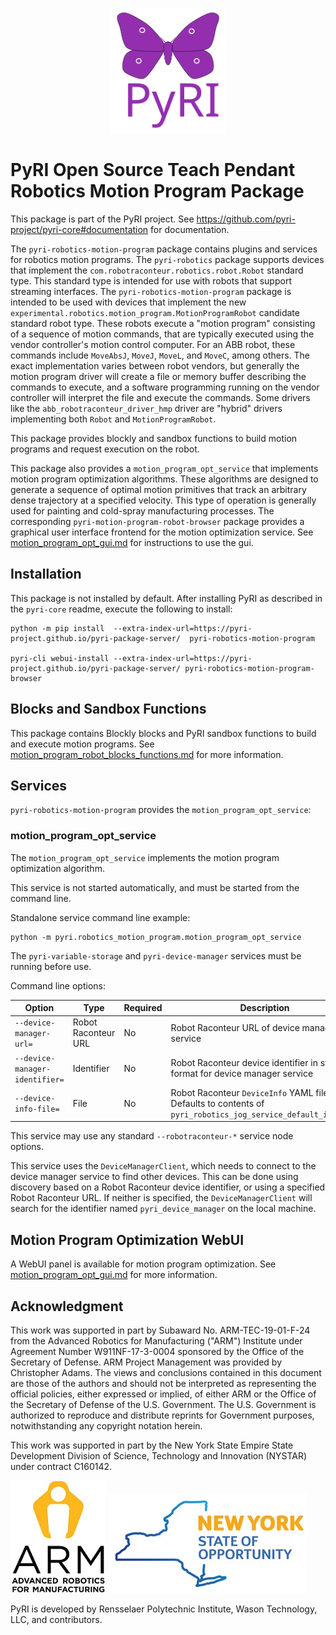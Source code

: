 <p align="center">
<img src="./docs/figures/pyri_logo_web.svg" height="200"/>
</p>

# PyRI Open Source Teach Pendant Robotics Motion Program Package

This package is part of the PyRI project. See https://github.com/pyri-project/pyri-core#documentation for documentation. 

The `pyri-robotics-motion-program` package contains plugins and services for robotics motion programs. The 
`pyri-robotics` package supports devices that implement the `com.robotraconteur.robotics.robot.Robot` standard type.
This standard type is intended for use with robots that support streaming interfaces. The `pyri-robotics-motion-program`
package is intended to be used with devices that implement the new 
`experimental.robotics.motion_program.MotionProgramRobot` candidate standard robot type. These robots execute a 
"motion program" consisting of a sequence of motion commands, that are typically executed using the vendor controller's
motion control computer. For an ABB robot, these commands include `MoveAbsJ`, `MoveJ`, `MoveL`, and `MoveC`, among
others. The exact implementation varies between robot vendors, but generally the motion program driver will
create a file or memory buffer describing the commands to execute, and a software programming running on the
vendor controller will interpret the file and execute the commands. Some drivers like the 
`abb_robotraconteur_driver_hmp` driver are "hybrid" drivers implementing both `Robot` and `MotionProgramRobot`.

This package provides blockly and sandbox functions to build motion programs and request execution on the robot.

This package also provides a `motion_program_opt_service` that implements motion program optimization algorithms. 
These algorithms are designed to generate a sequence of optimal motion primitives that track an arbitrary dense
trajectory at a specified velocity. This type of operation is generally used for painting and cold-spray 
manufacturing processes. The corresponding `pyri-motion-program-robot-browser` package provides a graphical 
user interface frontend for the motion optimization service. See 
[motion_program_opt_gui.md](docs/motion_program_opt_gui.md) for instructions to use the gui.

## Installation

This package is not installed by default. After installing PyRI as described in the `pyri-core` readme, execute the
following to install:

```
python -m pip install  --extra-index-url=https://pyri-project.github.io/pyri-package-server/  pyri-robotics-motion-program

pyri-cli webui-install --extra-index-url=https://pyri-project.github.io/pyri-package-server/ pyri-robotics-motion-program-browser
```

## Blocks and Sandbox Functions

This package contains Blockly blocks and PyRI sandbox functions to build and execute motion programs. See 
[motion_program_robot_blocks_functions.md](docs/motion_program_robot_blocks_functions.md) for more information.

## Services

`pyri-robotics-motion-program` provides the `motion_program_opt_service`:

### motion_program_opt_service

The `motion_program_opt_service` implements the motion program optimization algorithm.

This service is not started automatically, and must be started from the command line.

Standalone service command line example:

```
python -m pyri.robotics_motion_program.motion_program_opt_service
```

The `pyri-variable-storage` and `pyri-device-manager` services must be running before use.

Command line options:

| Option | Type | Required | Description |
| ---    | ---  | ---      | ---         |
| `--device-manager-url=` | Robot Raconteur URL | No | Robot Raconteur URL of device manager service |
| `--device-manager-identifier=` | Identifier | No | Robot Raconteur device identifier in string format for device manager service |
| `--device-info-file=` | File | No | Robot Raconteur `DeviceInfo` YAML file. Defaults to contents of `pyri_robotics_jog_service_default_info.yml` |

This service may use any standard `--robotraconteur-*` service node options.

This service uses the `DeviceManagerClient`, which needs to connect to the device manager service to find other devices. This can be done using discovery based on a Robot Raconteur device identifier, or using a specified Robot Raconteur URL. If neither is specified, the `DeviceManagerClient` will search for the identifier named `pyri_device_manager` on the local machine.

## Motion Program Optimization WebUI

A WebUI panel is available for motion program optimization. See
[motion_program_opt_gui.md](docs/motion_program_opt_gui.md) for more information.

## Acknowledgment

This work was supported in part by Subaward No. ARM-TEC-19-01-F-24 from the Advanced Robotics for Manufacturing ("ARM") Institute under Agreement Number W911NF-17-3-0004 sponsored by the Office of the Secretary of Defense. ARM Project Management was provided by Christopher Adams. The views and conclusions contained in this document are those of the authors and should not be interpreted as representing the official policies, either expressed or implied, of either ARM or the Office of the Secretary of Defense of the U.S. Government. The U.S. Government is authorized to reproduce and distribute reprints for Government purposes, notwithstanding any copyright notation herein.

This work was supported in part by the New York State Empire State Development Division of Science, Technology and Innovation (NYSTAR) under contract C160142. 

![](docs/figures/arm_logo.jpg) ![](docs/figures/nys_logo.jpg)

PyRI is developed by Rensselaer Polytechnic Institute, Wason Technology, LLC, and contributors.